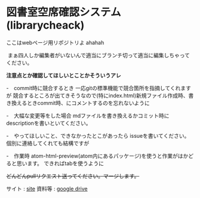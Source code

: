 # 図書室空席確認システム　(librarycheack)

ここはwebページ用リポジトリよ
ahahah

<img src="https://profile-counter.glitch.me/librarycheck/count.svg" alt="" />
まぁ四人しか編集者がいないんで適当にブランチ切って適当に編集しちゃってください。



**注意点とか確認してほしいとことかそういうアレ**

-　commit時に競合するとき
    一応gitの標準機能で競合箇所を指摘してくれますが
    競合するところが出てきそうなので(特にindex.html)新規ファイル作成時、書き換えるときcommit時、にコメントするのを忘れないように

-　大幅な変更等をした場合
    mdファイルを書き換えるかコミット時にdescriptionを書いといてください。

-　やってほしいこと、できなかったとこがあったら
    issueを書いてください。個別に連絡してくれても結構ですが

-　作業時
    atom-html-preview(atom内にあるパッケージ)を使うと作業がはかどると思います。
    できればtabを使うように

~~どんどんpullリクエスト送ってください。マージします。~~




サイト : [site](https://ibkosen-librarycondition.netlify.app/)
資料等 : [google drive](https://drive.google.com/drive/folders/1YB1rYuMj9Dod96YIM1sCtQFkhL5izmdC?usp=sharing)
